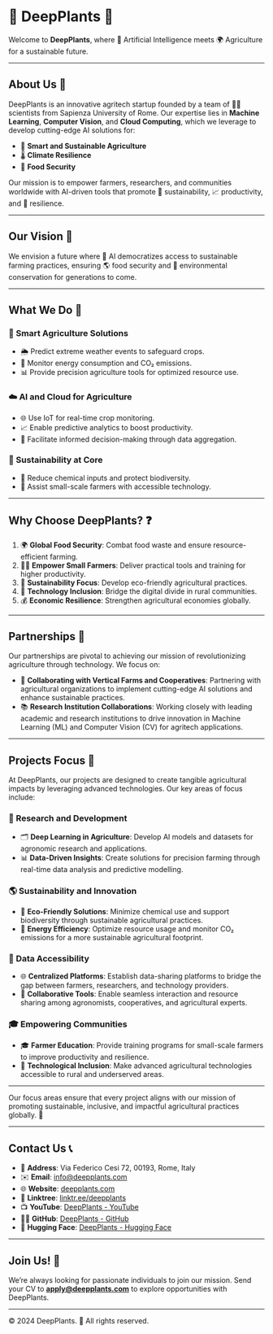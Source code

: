 # 🌱 DeepPlants 🌾

Welcome to **DeepPlants**, where 🤖 Artificial Intelligence meets 🌍 Agriculture for a sustainable future.

---

## About Us 🧠

DeepPlants is an innovative agritech startup founded by a team of 👨‍🔬 scientists from Sapienza University of Rome. Our expertise lies in **Machine Learning**, **Computer Vision**, and **Cloud Computing**, which we leverage to develop cutting-edge AI solutions for:

- 🌾 **Smart and Sustainable Agriculture**
- 🌡 **Climate Resilience**
- 🍎 **Food Security**

Our mission is to empower farmers, researchers, and communities worldwide with AI-driven tools that promote 🌱 sustainability, 📈 productivity, and 💪 resilience.

---

## Our Vision 🌟

We envision a future where 🤖 AI democratizes access to sustainable farming practices, ensuring 🌎 food security and 🌳 environmental conservation for generations to come.

---

## What We Do 🤩

### 🌾 Smart Agriculture Solutions
- 🌦 Predict extreme weather events to safeguard crops.
- 🔋 Monitor energy consumption and CO₂ emissions.
- 📊 Provide precision agriculture tools for optimized resource use.

### ☁️ AI and Cloud for Agriculture
- 🌐 Use IoT for real-time crop monitoring.
- 📈 Enable predictive analytics to boost productivity.
- 📡 Facilitate informed decision-making through data aggregation.

### 🌱 Sustainability at Core
- 🐝 Reduce chemical inputs and protect biodiversity.
- 🚜 Assist small-scale farmers with accessible technology.

---

## Why Choose DeepPlants? ❓

1. 🌍 **Global Food Security**: Combat food waste and ensure resource-efficient farming.
2. 👩‍🌾 **Empower Small Farmers**: Deliver practical tools and training for higher productivity.
3. 🌳 **Sustainability Focus**: Develop eco-friendly agricultural practices.
4. 📶 **Technology Inclusion**: Bridge the digital divide in rural communities.
5. 💰 **Economic Resilience**: Strengthen agricultural economies globally.

---

## Partnerships 🤝

Our partnerships are pivotal to achieving our mission of revolutionizing agriculture through technology. We focus on:

- 🌿 **Collaborating with Vertical Farms and Cooperatives**: Partnering with agricultural organizations to implement cutting-edge AI solutions and enhance sustainable practices.
- 📚 **Research Institution Collaborations**: Working closely with leading academic and research institutions to drive innovation in Machine Learning (ML) and Computer Vision (CV) for agritech applications.

---

## Projects Focus 🎯

At DeepPlants, our projects are designed to create tangible agricultural impacts by leveraging advanced technologies. Our key areas of focus include:

### 🧪 Research and Development
- 🗂 **Deep Learning in Agriculture**: Develop AI models and datasets for agronomic research and applications.
- 📊 **Data-Driven Insights**: Create solutions for precision farming through real-time data analysis and predictive modelling.

### 🌎 Sustainability and Innovation
- 🌱 **Eco-Friendly Solutions**: Minimize chemical use and support biodiversity through sustainable agricultural practices.
- 🔋 **Energy Efficiency**: Optimize resource usage and monitor CO₂ emissions for a more sustainable agricultural footprint.

### 📡 Data Accessibility
- 🌐 **Centralized Platforms**: Establish data-sharing platforms to bridge the gap between farmers, researchers, and technology providers.
- 🤝 **Collaborative Tools**: Enable seamless interaction and resource sharing among agronomists, cooperatives, and agricultural experts.

### 🎓 Empowering Communities
- 🎓 **Farmer Education**: Provide training programs for small-scale farmers to improve productivity and resilience.
- 📶 **Technological Inclusion**: Make advanced agricultural technologies accessible to rural and underserved areas.

---

Our focus areas ensure that every project aligns with our mission of promoting sustainable, inclusive, and impactful agricultural practices globally. 🌱

---

## Contact Us 📞

- 📍 **Address**: Via Federico Cesi 72, 00193, Rome, Italy
- ✉️ **Email**: info@deepplants.com
- 🌐 **Website**: [deepplants.com](https://deepplants.com)
- 🌱 **Linktree**: [linktr.ee/deepplants](https://linktr.ee/deepplants)
- 📺 **YouTube**: [DeepPlants - YouTube](https://www.youtube.com/@deepplants)
- 🧑‍💻 **GitHub**: [DeepPlants - GitHub](https://github.com/deepplants)
- 🤗 **Hugging Face**: [DeepPlants - Hugging Face](https://huggingface.co/deepplants)

---

## Join Us! 🚀

We’re always looking for passionate individuals to join our mission. Send your CV to **apply@deepplants.com** to explore opportunities with DeepPlants.

---

© 2024 DeepPlants. 🌟 All rights reserved.
